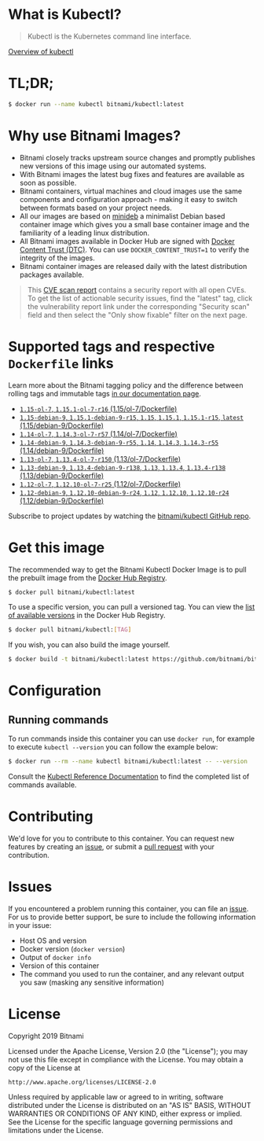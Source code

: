 
# What is Kubectl?

> Kubectl is the Kubernetes command line interface.

[Overview of kubectl](https://kubernetes.io/docs/reference/kubectl/overview/)

# TL;DR;

```bash
$ docker run --name kubectl bitnami/kubectl:latest
```

# Why use Bitnami Images?

* Bitnami closely tracks upstream source changes and promptly publishes new versions of this image using our automated systems.
* With Bitnami images the latest bug fixes and features are available as soon as possible.
* Bitnami containers, virtual machines and cloud images use the same components and configuration approach - making it easy to switch between formats based on your project needs.
* All our images are based on [minideb](https://github.com/bitnami/minideb) a minimalist Debian based container image which gives you a small base container image and the familiarity of a leading linux distribution.
* All Bitnami images available in Docker Hub are signed with [Docker Content Trust (DTC)](https://docs.docker.com/engine/security/trust/content_trust/). You can use `DOCKER_CONTENT_TRUST=1` to verify the integrity of the images.
* Bitnami container images are released daily with the latest distribution packages available.


> This [CVE scan report](https://quay.io/repository/bitnami/kubectl?tab=tags) contains a security report with all open CVEs. To get the list of actionable security issues, find the "latest" tag, click the vulnerability report link under the corresponding "Security scan" field and then select the "Only show fixable" filter on the next page.

# Supported tags and respective `Dockerfile` links

Learn more about the Bitnami tagging policy and the difference between rolling tags and immutable tags [in our documentation page](https://docs.bitnami.com/containers/how-to/understand-rolling-tags-containers/).


* [`1.15-ol-7`, `1.15.1-ol-7-r16` (1.15/ol-7/Dockerfile)](https://github.com/bitnami/bitnami-docker-kubectl/blob/1.15.1-ol-7-r16/1.15/ol-7/Dockerfile)
* [`1.15-debian-9`, `1.15.1-debian-9-r15`, `1.15`, `1.15.1`, `1.15.1-r15`, `latest` (1.15/debian-9/Dockerfile)](https://github.com/bitnami/bitnami-docker-kubectl/blob/1.15.1-debian-9-r15/1.15/debian-9/Dockerfile)
* [`1.14-ol-7`, `1.14.3-ol-7-r57` (1.14/ol-7/Dockerfile)](https://github.com/bitnami/bitnami-docker-kubectl/blob/1.14.3-ol-7-r57/1.14/ol-7/Dockerfile)
* [`1.14-debian-9`, `1.14.3-debian-9-r55`, `1.14`, `1.14.3`, `1.14.3-r55` (1.14/debian-9/Dockerfile)](https://github.com/bitnami/bitnami-docker-kubectl/blob/1.14.3-debian-9-r55/1.14/debian-9/Dockerfile)
* [`1.13-ol-7`, `1.13.4-ol-7-r150` (1.13/ol-7/Dockerfile)](https://github.com/bitnami/bitnami-docker-kubectl/blob/1.13.4-ol-7-r150/1.13/ol-7/Dockerfile)
* [`1.13-debian-9`, `1.13.4-debian-9-r138`, `1.13`, `1.13.4`, `1.13.4-r138` (1.13/debian-9/Dockerfile)](https://github.com/bitnami/bitnami-docker-kubectl/blob/1.13.4-debian-9-r138/1.13/debian-9/Dockerfile)
* [`1.12-ol-7`, `1.12.10-ol-7-r25` (1.12/ol-7/Dockerfile)](https://github.com/bitnami/bitnami-docker-kubectl/blob/1.12.10-ol-7-r25/1.12/ol-7/Dockerfile)
* [`1.12-debian-9`, `1.12.10-debian-9-r24`, `1.12`, `1.12.10`, `1.12.10-r24` (1.12/debian-9/Dockerfile)](https://github.com/bitnami/bitnami-docker-kubectl/blob/1.12.10-debian-9-r24/1.12/debian-9/Dockerfile)

Subscribe to project updates by watching the [bitnami/kubectl GitHub repo](https://github.com/bitnami/bitnami-docker-kubectl).

# Get this image

The recommended way to get the Bitnami Kubectl Docker Image is to pull the prebuilt image from the [Docker Hub Registry](https://hub.docker.com/r/bitnami/kubectl).

```bash
$ docker pull bitnami/kubectl:latest
```

To use a specific version, you can pull a versioned tag. You can view the [list of available versions](https://hub.docker.com/r/bitnami/kubectl/tags/) in the Docker Hub Registry.

```bash
$ docker pull bitnami/kubectl:[TAG]
```

If you wish, you can also build the image yourself.

```bash
$ docker build -t bitnami/kubectl:latest https://github.com/bitnami/bitnami-docker-kubectl.git
```

# Configuration

## Running commands

To run commands inside this container you can use `docker run`, for example to execute `kubectl --version` you can follow the example below:

```bash
$ docker run --rm --name kubectl bitnami/kubectl:latest -- --version
```

Consult the [Kubectl Reference Documentation](https://kubernetes.io/docs/reference/generated/kubectl/kubectl-commands) to find the completed list of commands available.

# Contributing

We'd love for you to contribute to this container. You can request new features by creating an [issue](https://github.com/bitnami/bitnami-docker-kubectl/issues), or submit a [pull request](https://github.com/bitnami/bitnami-docker-kubectl/pulls) with your contribution.

# Issues

If you encountered a problem running this container, you can file an [issue](https://github.com/bitnami/bitnami-docker-kubectl/issues). For us to provide better support, be sure to include the following information in your issue:

- Host OS and version
- Docker version (`docker version`)
- Output of `docker info`
- Version of this container
- The command you used to run the container, and any relevant output you saw (masking any sensitive information)

# License

Copyright 2019 Bitnami

Licensed under the Apache License, Version 2.0 (the "License");
you may not use this file except in compliance with the License.
You may obtain a copy of the License at

    http://www.apache.org/licenses/LICENSE-2.0

Unless required by applicable law or agreed to in writing, software
distributed under the License is distributed on an "AS IS" BASIS,
WITHOUT WARRANTIES OR CONDITIONS OF ANY KIND, either express or implied.
See the License for the specific language governing permissions and
limitations under the License.

